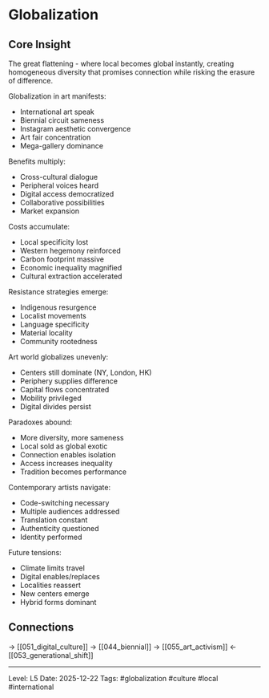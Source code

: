 # Globalization

## Core Insight
The great flattening - where local becomes global instantly, creating homogeneous diversity that promises connection while risking the erasure of difference.

Globalization in art manifests:
- International art speak
- Biennial circuit sameness
- Instagram aesthetic convergence
- Art fair concentration
- Mega-gallery dominance

Benefits multiply:
- Cross-cultural dialogue
- Peripheral voices heard
- Digital access democratized
- Collaborative possibilities
- Market expansion

Costs accumulate:
- Local specificity lost
- Western hegemony reinforced
- Carbon footprint massive
- Economic inequality magnified
- Cultural extraction accelerated

Resistance strategies emerge:
- Indigenous resurgence
- Localist movements
- Language specificity
- Material locality
- Community rootedness

Art world globalizes unevenly:
- Centers still dominate (NY, London, HK)
- Periphery supplies difference
- Capital flows concentrated
- Mobility privileged
- Digital divides persist

Paradoxes abound:
- More diversity, more sameness
- Local sold as global exotic
- Connection enables isolation
- Access increases inequality
- Tradition becomes performance

Contemporary artists navigate:
- Code-switching necessary
- Multiple audiences addressed
- Translation constant
- Authenticity questioned
- Identity performed

Future tensions:
- Climate limits travel
- Digital enables/replaces
- Localities reassert
- New centers emerge
- Hybrid forms dominant

## Connections
→ [[051_digital_culture]]
→ [[044_biennial]]
→ [[055_art_activism]]
← [[053_generational_shift]]

---
Level: L5
Date: 2025-12-22
Tags: #globalization #culture #local #international
